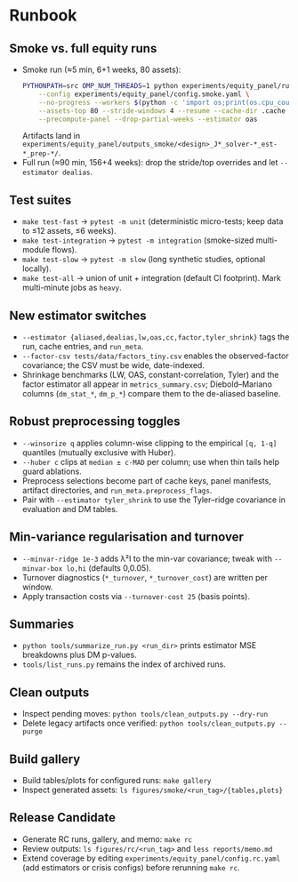 # Runbook

## Smoke vs. full equity runs

- Smoke run (≈5 min, 6+1 weeks, 80 assets):
  ```bash
  PYTHONPATH=src OMP_NUM_THREADS=1 python experiments/equity_panel/run.py \
      --config experiments/equity_panel/config.smoke.yaml \
      --no-progress --workers $(python -c 'import os;print(os.cpu_count() or 4)') \
      --assets-top 80 --stride-windows 4 --resume --cache-dir .cache \
      --precompute-panel --drop-partial-weeks --estimator oas
  ```
  Artifacts land in `experiments/equity_panel/outputs_smoke/<design>_J*_solver-*_est-*_prep-*/`.
- Full run (≈90 min, 156+4 weeks): drop the stride/top overrides and let `--estimator dealias`.

## Test suites

- `make test-fast` → `pytest -m unit` (deterministic micro-tests; keep data to ≤12 assets, ≤6 weeks).
- `make test-integration` → `pytest -m integration` (smoke-sized multi-module flows).
- `make test-slow` → `pytest -m slow` (long synthetic studies, optional locally).
- `make test-all` → union of unit + integration (default CI footprint). Mark multi-minute jobs as `heavy`.

## New estimator switches

- `--estimator {aliased,dealias,lw,oas,cc,factor,tyler_shrink}` tags the run, cache entries, and `run_meta`.
- `--factor-csv tests/data/factors_tiny.csv` enables the observed-factor covariance; the CSV must be wide, date-indexed.
- Shrinkage benchmarks (LW, OAS, constant-correlation, Tyler) and the factor estimator all appear in `metrics_summary.csv`; Diebold–Mariano columns (`dm_stat_*`, `dm_p_*`) compare them to the de-aliased baseline.

## Robust preprocessing toggles

- `--winsorize q` applies column-wise clipping to the empirical `[q, 1-q]` quantiles (mutually exclusive with Huber).
- `--huber c` clips at `median ± c·MAD` per column; use when thin tails help guard ablations.
- Preprocess selections become part of cache keys, panel manifests, artifact directories, and `run_meta.preprocess_flags`.
- Pair with `--estimator tyler_shrink` to use the Tyler–ridge covariance in evaluation and DM tables.

## Min-variance regularisation and turnover

- `--minvar-ridge 1e-3` adds λ²I to the min-var covariance; tweak with `--minvar-box lo,hi` (defaults 0,0.05).
- Turnover diagnostics (`*_turnover`, `*_turnover_cost`) are written per window.
- Apply transaction costs via `--turnover-cost 25` (basis points).

## Summaries

- `python tools/summarize_run.py <run_dir>` prints estimator MSE breakdowns plus DM p-values.
- `tools/list_runs.py` remains the index of archived runs.

## Clean outputs

- Inspect pending moves: `python tools/clean_outputs.py --dry-run`
- Delete legacy artifacts once verified: `python tools/clean_outputs.py --purge`

## Build gallery

- Build tables/plots for configured runs: `make gallery`
- Inspect generated assets: `ls figures/smoke/<run_tag>/{tables,plots}`

## Release Candidate

- Generate RC runs, gallery, and memo: `make rc`
- Review outputs: `ls figures/rc/<run_tag>` and `less reports/memo.md`
- Extend coverage by editing `experiments/equity_panel/config.rc.yaml` (add estimators or crisis configs) before rerunning `make rc`.
